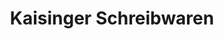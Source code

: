 ---
title: "Kaisinger Schreibwaren"
url: /frankenburg-am-hausruck/kaisinger-schreibwaren/
shop: Schreibwaren
---